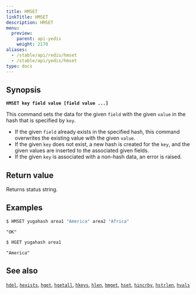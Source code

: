 ```yaml
---
title: HMSET
linkTitle: HMSET
description: HMSET
menu:
  preview:
    parent: api-yedis
    weight: 2170
aliases:
  - /stable/api/redis/hmset
  - /stable/api/yedis/hmset
type: docs
---
```


## Synopsis

**`HMSET key field value [field value ...]`**

This command sets the data for the given `field` with the given `value` in the hash that is specified by `key`.

- If the given `field` already exists in the specified hash, this command overwrites the existing value with the given `value`.
- If the given `key` does not exist, a new hash is created for the `key`, and the given values are inserted to the associated given fields.
- If the given `key` is associated with a non-hash data, an error is raised.

## Return value

Returns status string.

## Examples

```sh
$ HMSET yugahash area1 "America" area2 "Africa"
```

```
"OK"
```

```sh
$ HGET yugahash area1
```

```
"America"
```

## See also

[`hdel`](../hdel/), [`hexists`](../hexists/), [`hget`](../hget/), [`hgetall`](../hgetall/), [`hkeys`](../hkeys/), [`hlen`](../hlen/), [`hmget`](../hmget/), [`hset`](../hset/), [`hincrby`](../hincrby/), [`hstrlen`](../hstrlen/), [`hvals`](../hvals/)
